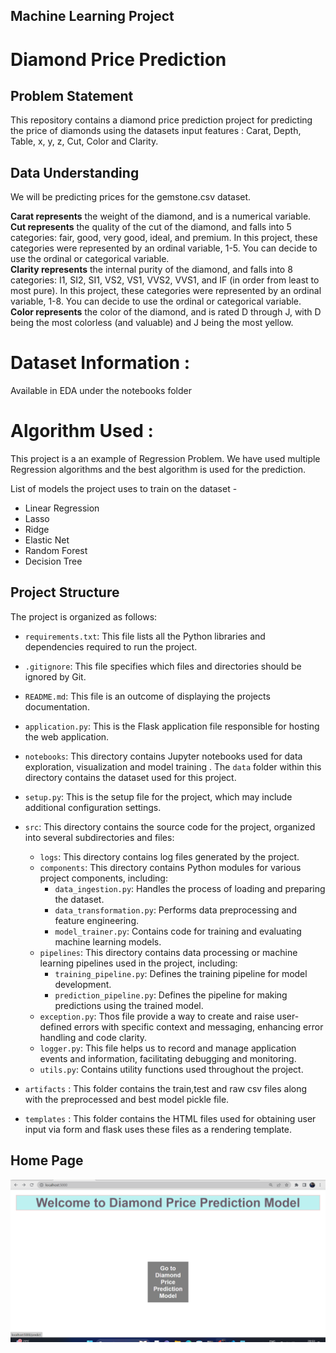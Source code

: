 ## Machine Learning Project

# Diamond Price Prediction

## Problem Statement
This repository contains a diamond price prediction project for predicting the price of diamonds using the datasets input features : Carat, Depth, Table, x, y, z, Cut, Color and Clarity.

## Data Understanding
We will be predicting prices for the gemstone.csv dataset.

**Carat represents** the weight of the diamond, and is a numerical variable.<br>
**Cut represents** the quality of the cut of the diamond, and falls into 5 categories: fair, good, very good, ideal, and premium. In this project, these categories were represented by an ordinal variable, 1-5. You can decide to use the ordinal or categorical variable.<br>
**Clarity represents** the internal purity of the diamond, and falls into 8 categories: I1, SI2, SI1, VS2, VS1, VVS2, VVS1, and IF (in order from least to most pure). In this project, these categories were represented by an ordinal variable, 1-8. You can decide to use the ordinal or categorical variable.<br>
**Color represents** the color of the diamond, and is rated D through J, with D being the most colorless (and valuable) and J being the most yellow.

# Dataset Information : 
Available in EDA under the notebooks folder

# Algorithm Used :
This project is a an example of Regression Problem. We have used multiple Regression algorithms and the best algorithm is used for the prediction.


List of models the project uses to train on the dataset -

- Linear Regression
- Lasso
- Ridge
- Elastic Net
- Random Forest
- Decision Tree

## Project Structure

The project is organized as follows:

- `requirements.txt`: This file lists all the Python libraries and dependencies required to run the project.
  
- `.gitignore`: This file specifies which files and directories should be ignored by Git.

- `README.md`: This file is an outcome of displaying the projects documentation.

- `application.py`: This is the Flask application file responsible for hosting the web application.

- `notebooks`: This directory contains Jupyter notebooks used for data exploration, visualization and model training . The `data` folder within this directory contains the dataset used for this project.

- `setup.py`: This is the setup file for the project, which may include additional configuration settings.

- `src`: This directory contains the source code for the project, organized into several subdirectories and files:
    - `logs`: This directory contains log files generated by the project.
    - `components`: This directory contains Python modules for various project components, including:
        - `data_ingestion.py`: Handles the process of loading and preparing the dataset.
        - `data_transformation.py`: Performs data preprocessing and feature engineering.
        - `model_trainer.py`: Contains code for training and evaluating machine learning models.
    - `pipelines`: This directory contains data processing or machine learning pipelines used in the project, including:
        - `training_pipeline.py`: Defines the training pipeline for model development.
        - `prediction_pipeline.py`: Defines the pipeline for making predictions using the trained model.
    - `exception.py`: Thos file provide a way to create and raise user-defined errors with specific context and messaging, enhancing error handling and code clarity.
    - `logger.py`: This file helps us to record and manage application events and information, facilitating debugging and monitoring.
    - `utils.py`: Contains utility functions used throughout the project.
 
- `artifacts` : This folder contains the train,test and raw csv files along with the preprocessed and best model pickle file.

- `templates` : This folder contains the HTML files used for obtaining user input via form and flask uses these files as a rendering template.

## Home Page

<img width="960" alt="image" src="https://github.com/sarojghoshdk/demo/blob/main/diamond_price_photo/Home%20page.png">
